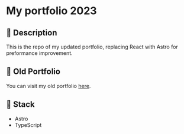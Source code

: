 # My portfolio 2023

## 📜 Description

This is the repo of my updated portfolio, replacing React with Astro for preformance improvement.

## 📂 Old Portfolio

You can visit my old portfolio [here](https://portfolio-genaroibc.vercel.app/).

## 🚀 Stack

- Astro
- TypeScript
